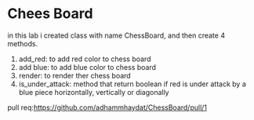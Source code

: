 # Chees Board

in this lab i created class with name ChessBoard, and then create 4 methods.
1. add_red: to add red color to chess board
2. add blue: to add blue color to chess board
3. render: to render ther chess board
4. is_under_attack: method that return boolean if red is under attack by a blue piece horizontally, vertically or diagonally

pull req:https://github.com/adhammhaydat/ChessBoard/pull/1